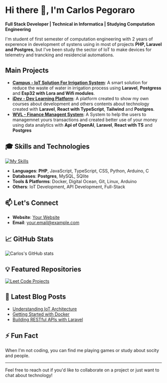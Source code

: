 # Hi there 👋, I'm Carlos Pegoraro

**Full Stack Developer | Technical in Informatica | Studying Computation Engineering**

I'm student of first semester of computation engineering with 2 years of experence in development of systens using in most of projects **PHP, Laravel and Postgres**, but I've been study the sector of IoT to make devices for telemetry and trancking and residencial automations.

## Main Projects

- **[Campus - IoT Solution For Irrigation System](#)**: A smart solution for reduce the waste of water in irrigation process using **Laravel**, **Postgress** and **Esp32 with Lora and Wifi modules**.
- **[iDev - Dev Learning Platform](https://idev.developerpegoraro.dev.br)**: A platform created to show my own courses about development and others contents about technology created with **Laravel**, **React with TypeScript**, **Tailwind** and **Postgres**.
- **[WVL - Finance Managent System](https://wvl.developerpegoraro.dev.br/login)**: A System to help the users to managemnet yours transactions and created better use of your money using data analytics with **Api of OpenAI**, **Laravel**, **React with TS** and **Postgres**

## :mortar_board: Skills and Technologies

[![My Skills](https://skillicons.dev/icons?i=arduino,c,css,js,php,py,ts,mysql,postgres,sqlite,docker,bootstrap,fastapi,jquery,laravel,react,tailwind,vite,cloudflare,figma,git,github,gitlab,linux&perline=12)](https://skillicons.dev)
- **Languages**: **PHP**, JavaScript, TypeScript, CSS, Python, Arduino, C 
- **Databases**: **Postgres**, MySQL, SQlite
- **Tools & Platforms**: Docker, Digital Ocean, Git, Linux, Arduino
- **Others**: IoT Development, API Development, Full-Stack

## 📫 Let's Connect

- **Website**: [Your Website](https://developerpegoraro.dev.br) 
- **Email**: [your.email@example.com](mailto:carlospegorarolopes@gmail.com)
## 📈 GitHub Stats

![Carlos's GitHub stats](https://github-readme-stats.vercel.app/api?username=CarlosPegoraro&show_icons=true&theme=default)

## 💡 Featured Repositories

[![Leet Code Projects](https://github-readme-stats.vercel.app/api/pin/?username=CarlosPegoraro&repo=LeetCodeProjects&theme=default)](https://github.com/CarlosPegoraro/repository-name)

## 📝 Latest Blog Posts

<!-- BLOG-POST-LIST:START -->
- [Understanding IoT Architecture](#)
- [Getting Started with Docker](#)
- [Building RESTful APIs with Laravel](#)
<!-- BLOG-POST-LIST:END -->

## ⚡ Fun Fact

When I'm not coding, you can find me playing games or study about socity and people.

---

Feel free to reach out if you'd like to collaborate on a project or just want to chat about technology!
